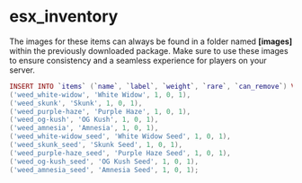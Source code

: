 # esx\_inventory

The images for these items can always be found in a folder named **\[images]** within the previously downloaded package. Make sure to use these images to ensure consistency and a seamless experience for players on your server.

```lua
INSERT INTO `items` (`name`, `label`, `weight`, `rare`, `can_remove`) VALUES
('weed_white-widow', 'White Widow', 1, 0, 1),
('weed_skunk', 'Skunk', 1, 0, 1),
('weed_purple-haze', 'Purple Haze', 1, 0, 1),
('weed_og-kush', 'OG Kush', 1, 0, 1),
('weed_amnesia', 'Amnesia', 1, 0, 1),
('weed_white-widow_seed', 'White Widow Seed', 1, 0, 1),
('weed_skunk_seed', 'Skunk Seed', 1, 0, 1),
('weed_purple-haze_seed', 'Purple Haze Seed', 1, 0, 1),
('weed_og-kush_seed', 'OG Kush Seed', 1, 0, 1),
('weed_amnesia_seed', 'Amnesia Seed', 1, 0, 1);
```

